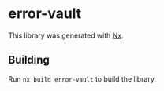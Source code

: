 # error-vault

This library was generated with [Nx](https://nx.dev).

## Building

Run `nx build error-vault` to build the library.

